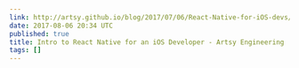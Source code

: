 ```yaml
---
link: http://artsy.github.io/blog/2017/07/06/React-Native-for-iOS-devs/
date: 2017-08-06 20:34 UTC
published: true
title: Intro to React Native for an iOS Developer - Artsy Engineering
tags: []
---
```



